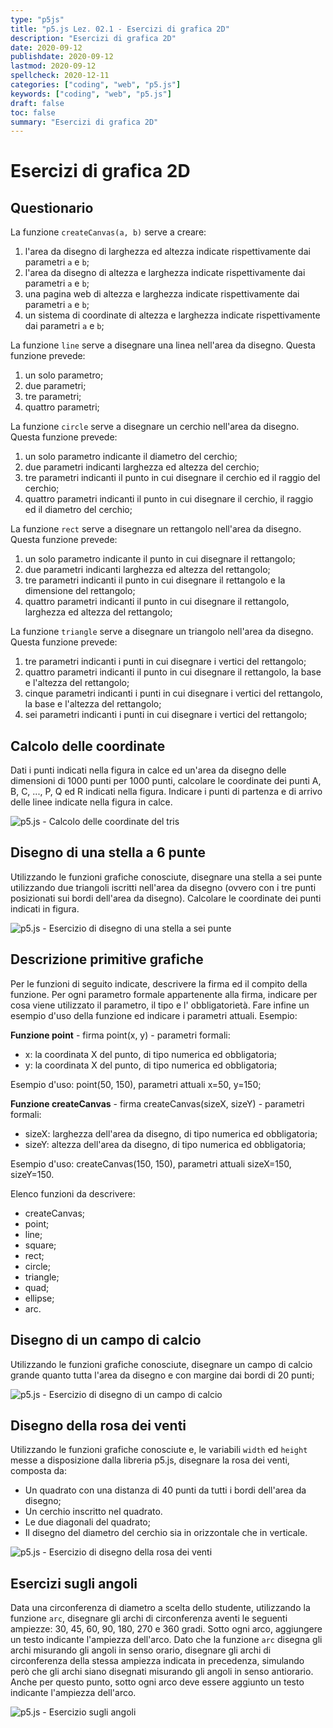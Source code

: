 ```yaml
---
type: "p5js"
title: "p5.js Lez. 02.1 - Esercizi di grafica 2D"
description: "Esercizi di grafica 2D"
date: 2020-09-12
publishdate: 2020-09-12
lastmod: 2020-09-12
spellcheck: 2020-12-11
categories: ["coding", "web", "p5.js"]
keywords: ["coding", "web", "p5.js"]
draft: false
toc: false
summary: "Esercizi di grafica 2D"
---
```


# Esercizi di grafica 2D

## Questionario

La funzione ``createCanvas(a, b)`` serve a creare:

1. l'area da disegno di larghezza ed altezza indicate rispettivamente dai parametri ``a`` e ``b``;
2. l'area da disegno di altezza e larghezza indicate rispettivamente dai parametri ``a`` e ``b``;
3. una pagina web di altezza e larghezza indicate rispettivamente dai parametri ``a`` e ``b``;
4. un sistema di coordinate di altezza e larghezza indicate rispettivamente dai parametri ``a`` e ``b``;

La funzione ``line`` serve a disegnare una linea nell'area da disegno. Questa funzione prevede:

1. un solo parametro;
2. due parametri;
3. tre parametri;
4. quattro parametri;

La funzione ``circle`` serve a disegnare un cerchio nell'area da disegno. Questa funzione prevede:

1. un solo parametro indicante il diametro del cerchio;
2. due parametri indicanti larghezza ed altezza del cerchio;
3. tre parametri indicanti il punto in cui disegnare il cerchio ed il raggio del cerchio;
4. quattro parametri indicanti il punto in cui disegnare il cerchio, il raggio ed il diametro del cerchio;

La funzione ``rect`` serve a disegnare un rettangolo nell'area da disegno. Questa funzione prevede:

1. un solo parametro indicante il punto in cui disegnare il rettangolo;
2. due parametri indicanti larghezza ed altezza del rettangolo;
3. tre parametri indicanti il punto in cui disegnare il rettangolo e la dimensione del rettangolo;
4. quattro parametri indicanti il punto in cui disegnare il rettangolo, larghezza ed altezza del rettangolo;

La funzione ``triangle`` serve a disegnare un triangolo nell'area da disegno. Questa funzione prevede:

1. tre parametri indicanti i punti in cui disegnare i vertici del rettangolo;
2. quattro parametri indicanti il punto in cui disegnare il rettangolo, la base e l'altezza del rettangolo;
3. cinque parametri indicanti i punti in cui disegnare i vertici del rettangolo, la base e l'altezza del rettangolo;
4. sei parametri indicanti i punti in cui disegnare i vertici del rettangolo;

## Calcolo delle coordinate

Dati i punti indicati nella figura in calce ed un'area da disegno delle dimensioni di 1000 punti per 1000 punti, calcolare le coordinate dei punti A, B, C, ..., P, Q ed R indicati nella figura. Indicare i punti di partenza e di arrivo delle linee indicate nella figura in calce.

![p5.js - Calcolo delle coordinate del tris](/static/coding/web/p5js/graphics-primitives_exe_tris.png "p5.js - Calcolo delle coordinate del tris")

## Disegno di una stella a 6 punte

Utilizzando le funzioni grafiche conosciute, disegnare una stella a sei punte utilizzando due triangoli iscritti nell'area da disegno (ovvero con i tre punti posizionati sui bordi dell'area da disegno). Calcolare le coordinate dei punti indicati in figura.

![p5.js - Esercizio di disegno di una stella a sei punte](/static/coding/web/p5js/graphics-primitives_exe_star.png "p5.js - Disegno di una stella a sei punte")

## Descrizione primitive grafiche

Per le funzioni di seguito indicate, descrivere la firma ed il compito della funzione. Per ogni  parametro formale appartenente alla firma, indicare per cosa viene utilizzato il parametro, il tipo e l' obbligatorietà. Fare infine un esempio d'uso della funzione ed indicare i parametri attuali. Esempio:

**Funzione point** - firma point(x, y) - parametri formali:

- x: la coordinata X del punto, di tipo numerica ed obbligatoria;
- y: la coordinata X del punto, di tipo numerica ed obbligatoria;

Esempio d'uso: point(50, 150), parametri attuali x=50, y=150;

**Funzione createCanvas** - firma createCanvas(sizeX, sizeY) - parametri formali:

- sizeX: larghezza dell'area da disegno, di tipo numerica ed obbligatoria;
- sizeY: altezza dell'area da disegno, di tipo numerica ed obbligatoria;

Esempio d'uso: createCanvas(150, 150), parametri attuali sizeX=150, sizeY=150.

Elenco funzioni da descrivere:

- createCanvas;
- point;
- line;
- square;
- rect;
- circle;
- triangle;
- quad;
- ellipse;
- arc.

## Disegno di un campo di calcio

Utilizzando le funzioni grafiche conosciute, disegnare un campo di calcio grande quanto tutta l'area da disegno e con margine dai bordi di 20 punti;

![p5.js - Esercizio di disegno di un campo di calcio](/static/coding/web/p5js/graphics-primitives_exe_soccer.png "p5.js - Disegno di un campo di calcio")

## Disegno della rosa dei venti

Utilizzando le funzioni grafiche conosciute e, le variabili ``width`` ed ``height`` messe a disposizione dalla libreria p5.js, disegnare la rosa dei venti, composta da:

- Un quadrato con una distanza di 40 punti da tutti i bordi dell'area da disegno;
- Un cerchio inscritto nel quadrato.
- Le due diagonali del quadrato;
- Il disegno del diametro del cerchio sia in orizzontale che in verticale.

![p5.js - Esercizio di disegno della rosa dei venti](/static/coding/web/p5js/graphics-primitives_exe_rosa_venti.png "p5.js - Disegno della rosa dei venti")

## Esercizi sugli angoli

Data una circonferenza di diametro a scelta dello studente, utilizzando la funzione ``arc``, disegnare gli archi di circonferenza aventi le seguenti ampiezze: 30, 45, 60, 90, 180, 270 e 360 gradi. Sotto ogni arco, aggiungere un testo indicante l'ampiezza dell'arco.
Dato che la funzione ``arc`` disegna gli archi misurando gli angoli in senso orario, disegnare gli archi di circonferenza della stessa ampiezza indicata in precedenza, simulando però che gli archi siano disegnati misurando gli angoli in senso antiorario. Anche per questo punto, sotto ogni arco deve essere aggiunto un testo indicante l'ampiezza dell'arco.

![p5.js - Esercizio sugli angoli](/static/coding/web/p5js/graphics-primitives_exe_angoli.png "p5.js - Esercizio sugli angoli")
